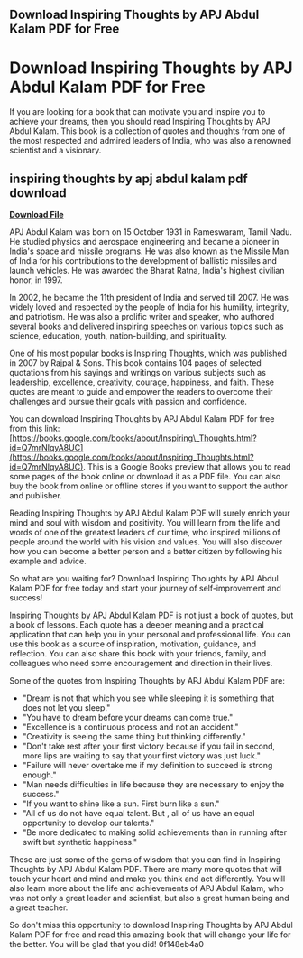 ## Download Inspiring Thoughts by APJ Abdul Kalam PDF for Free

  
# Download Inspiring Thoughts by APJ Abdul Kalam PDF for Free
 
If you are looking for a book that can motivate you and inspire you to achieve your dreams, then you should read Inspiring Thoughts by APJ Abdul Kalam. This book is a collection of quotes and thoughts from one of the most respected and admired leaders of India, who was also a renowned scientist and a visionary.
 
## inspiring thoughts by apj abdul kalam pdf download


[**Download File**](https://www.google.com/url?q=https%3A%2F%2Furllie.com%2F2tL6QA&sa=D&sntz=1&usg=AOvVaw0v06-81lFT709YihuwXOkQ)

 
APJ Abdul Kalam was born on 15 October 1931 in Rameswaram, Tamil Nadu. He studied physics and aerospace engineering and became a pioneer in India's space and missile programs. He was also known as the Missile Man of India for his contributions to the development of ballistic missiles and launch vehicles. He was awarded the Bharat Ratna, India's highest civilian honor, in 1997.
 
In 2002, he became the 11th president of India and served till 2007. He was widely loved and respected by the people of India for his humility, integrity, and patriotism. He was also a prolific writer and speaker, who authored several books and delivered inspiring speeches on various topics such as science, education, youth, nation-building, and spirituality.
 
One of his most popular books is Inspiring Thoughts, which was published in 2007 by Rajpal & Sons. This book contains 104 pages of selected quotations from his sayings and writings on various subjects such as leadership, excellence, creativity, courage, happiness, and faith. These quotes are meant to guide and empower the readers to overcome their challenges and pursue their goals with passion and confidence.
 
You can download Inspiring Thoughts by APJ Abdul Kalam PDF for free from this link: [https://books.google.com/books/about/Inspiring\_Thoughts.html?id=Q7mrNIqyA8UC](https://books.google.com/books/about/Inspiring_Thoughts.html?id=Q7mrNIqyA8UC). This is a Google Books preview that allows you to read some pages of the book online or download it as a PDF file. You can also buy the book from online or offline stores if you want to support the author and publisher.
 
Reading Inspiring Thoughts by APJ Abdul Kalam PDF will surely enrich your mind and soul with wisdom and positivity. You will learn from the life and words of one of the greatest leaders of our time, who inspired millions of people around the world with his vision and values. You will also discover how you can become a better person and a better citizen by following his example and advice.
 
So what are you waiting for? Download Inspiring Thoughts by APJ Abdul Kalam PDF for free today and start your journey of self-improvement and success!
  
Inspiring Thoughts by APJ Abdul Kalam PDF is not just a book of quotes, but a book of lessons. Each quote has a deeper meaning and a practical application that can help you in your personal and professional life. You can use this book as a source of inspiration, motivation, guidance, and reflection. You can also share this book with your friends, family, and colleagues who need some encouragement and direction in their lives.
 
Some of the quotes from Inspiring Thoughts by APJ Abdul Kalam PDF are:
 
- "Dream is not that which you see while sleeping it is something that does not let you sleep."
- "You have to dream before your dreams can come true."
- "Excellence is a continuous process and not an accident."
- "Creativity is seeing the same thing but thinking differently."
- "Don't take rest after your first victory because if you fail in second, more lips are waiting to say that your first victory was just luck."
- "Failure will never overtake me if my definition to succeed is strong enough."
- "Man needs difficulties in life because they are necessary to enjoy the success."
- "If you want to shine like a sun. First burn like a sun."
- "All of us do not have equal talent. But , all of us have an equal opportunity to develop our talents."
- "Be more dedicated to making solid achievements than in running after swift but synthetic happiness."

These are just some of the gems of wisdom that you can find in Inspiring Thoughts by APJ Abdul Kalam PDF. There are many more quotes that will touch your heart and mind and make you think and act differently. You will also learn more about the life and achievements of APJ Abdul Kalam, who was not only a great leader and scientist, but also a great human being and a great teacher.
 
So don't miss this opportunity to download Inspiring Thoughts by APJ Abdul Kalam PDF for free and read this amazing book that will change your life for the better. You will be glad that you did!
 0f148eb4a0

